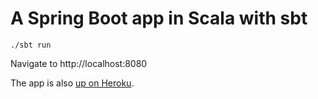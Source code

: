 # A Spring Boot app in Scala with sbt

```
./sbt run
```

Navigate to http://localhost:8080

The app is also [up on Heroku](https://pacific-oasis-36415.herokuapp.com/).
